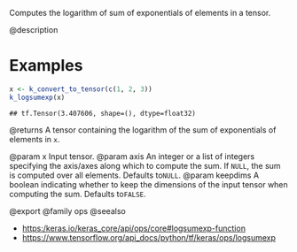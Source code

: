 Computes the logarithm of sum of exponentials of elements in a tensor.

@description

# Examples

```r
x <- k_convert_to_tensor(c(1, 2, 3))
k_logsumexp(x)
```

```
## tf.Tensor(3.407606, shape=(), dtype=float32)
```

@returns
A tensor containing the logarithm of the sum of exponentials of
elements in `x`.

@param x Input tensor.
@param axis An integer or a list of integers specifying the axis/axes
    along which to compute the sum. If `NULL`, the sum is computed
    over all elements. Defaults to`NULL`.
@param keepdims A boolean indicating whether to keep the dimensions of
    the input tensor when computing the sum. Defaults to`FALSE`.

@export
@family ops
@seealso
+ <https:/keras.io/keras_core/api/ops/core#logsumexp-function>
+ <https://www.tensorflow.org/api_docs/python/tf/keras/ops/logsumexp>

